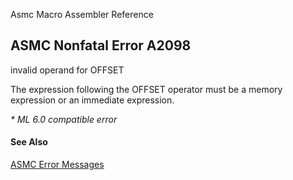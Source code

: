 Asmc Macro Assembler Reference

## ASMC Nonfatal Error A2098

invalid operand for OFFSET

The expression following the OFFSET operator must be a memory expression or an immediate expression.

_* ML 6.0 compatible error_

#### See Also

[ASMC Error Messages](readme.md)